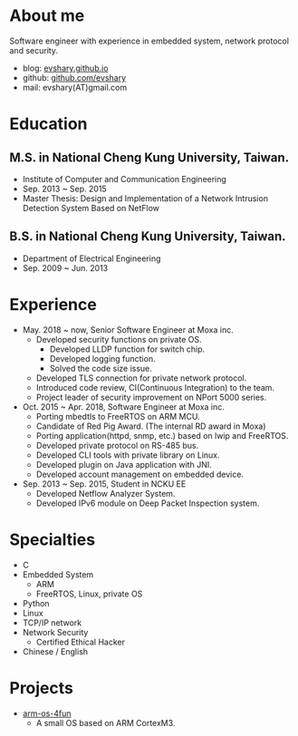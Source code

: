 # About me
Software engineer with experience in embedded system, network protocol and security.

* blog: [evshary.github.io](https://evshary.github.io)
* github: [github.com/evshary](https://github.com/evshary)
* mail: evshary(AT)gmail.com

# Education
## M.S. in National Cheng Kung University, Taiwan.
* Institute of Computer and Communication Engineering
* Sep. 2013 ~ Sep. 2015
* Master Thesis: Design and Implementation of a Network Intrusion Detection System Based on NetFlow

## B.S. in National Cheng Kung University, Taiwan.
* Department of Electrical Engineering
* Sep. 2009 ~ Jun. 2013

# Experience
* May. 2018 ~ now, Senior Software Engineer at Moxa inc.
  - Developed security functions on private OS.
    * Developed LLDP function for switch chip.
    * Developed logging function.
    * Solved the code size issue.
  - Developed TLS connection for private network protocol.
  - Introduced code review, CI(Continuous Integration) to the team.
  - Project leader of security improvement on NPort 5000 series.
* Oct. 2015 ~ Apr. 2018, Software Engineer at Moxa inc.
  - Porting mbedtls to FreeRTOS on ARM MCU.
  - Candidate of Red Pig Award. (The internal RD award in Moxa)
  - Porting application(httpd, snmp, etc.) based on lwip and FreeRTOS.
  - Developed private protocol on RS-485 bus.
  - Developed CLI tools with private library on Linux.
  - Developed plugin on Java application with JNI.
  - Developed account management on embedded device.
* Sep. 2013 ~ Sep. 2015, Student in NCKU EE
  - Developed Netflow Analyzer System.
  - Developed IPv6 module on Deep Packet Inspection system.

# Specialties
* C
* Embedded System
  - ARM
  - FreeRTOS, Linux, private OS
* Python
* Linux
* TCP/IP network
* Network Security
  - Certified Ethical Hacker
* Chinese / English

# Projects
* [arm-os-4fun](https://github.com/evshary/arm-os-4fun)
  - A small OS based on ARM CortexM3.
